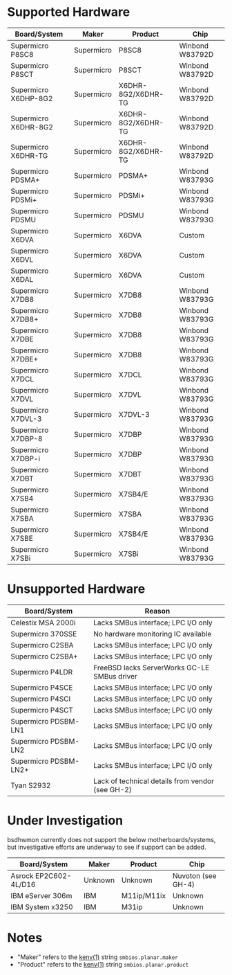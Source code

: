 # Supported Hardware

Board/System          | Maker         | Product               | Chip
--------------------- | ------------- | --------------------- | ---------------
Supermicro P8SC8      | Supermicro    | P8SC8                 | Winbond W83792D
Supermicro P8SCT      | Supermicro    | P8SCT                 | Winbond W83792D
Supermicro X6DHP-8G2  | Supermicro    | X6DHR-8G2/X6DHR-TG    | Winbond W83792D
Supermicro X6DHR-8G2  | Supermicro    | X6DHR-8G2/X6DHR-TG    | Winbond W83792D
Supermicro X6DHR-TG   | Supermicro    | X6DHR-8G2/X6DHR-TG    | Winbond W83792D
Supermicro PDSMA+     | Supermicro    | PDSMA+                | Winbond W83793G
Supermicro PDSMi+     | Supermicro    | PDSMi+                | Winbond W83793G
Supermicro PDSMU      | Supermicro    | PDSMU                 | Winbond W83793G
Supermicro X6DVA      | Supermicro    | X6DVA                 | Custom
Supermicro X6DVL      | Supermicro    | X6DVA                 | Custom
Supermicro X6DAL      | Supermicro    | X6DVA                 | Custom
Supermicro X7DB8      | Supermicro    | X7DB8                 | Winbond W83793G
Supermicro X7DB8+     | Supermicro    | X7DB8                 | Winbond W83793G
Supermicro X7DBE      | Supermicro    | X7DB8                 | Winbond W83793G
Supermicro X7DBE+     | Supermicro    | X7DB8                 | Winbond W83793G
Supermicro X7DCL      | Supermicro    | X7DCL                 | Winbond W83793G
Supermicro X7DVL      | Supermicro    | X7DVL                 | Winbond W83793G
Supermicro X7DVL-3    | Supermicro    | X7DVL-3               | Winbond W83793G
Supermicro X7DBP-8    | Supermicro    | X7DBP                 | Winbond W83793G
Supermicro X7DBP-i    | Supermicro    | X7DBP                 | Winbond W83793G
Supermicro X7DBT      | Supermicro    | X7DBT                 | Winbond W83793G
Supermicro X7SB4      | Supermicro    | X7SB4/E               | Winbond W83793G
Supermicro X7SBA      | Supermicro    | X7SBA                 | Winbond W83793G
Supermicro X7SBE      | Supermicro    | X7SB4/E               | Winbond W83793G
Supermicro X7SBi      | Supermicro    | X7SBi                 | Winbond W83793G


# Unsupported Hardware

Board/System           | Reason
---------------------- | ------------------------------------------------
Celestix MSA 2000i     | Lacks SMBus interface; LPC I/O only
Supermicro 370SSE      | No hardware monitoring IC available
Supermicro C2SBA       | Lacks SMBus interface; LPC I/O only
Supermicro C2SBA+      | Lacks SMBus interface; LPC I/O only
Supermicro P4LDR       | FreeBSD lacks ServerWorks GC-LE SMBus driver
Supermicro P4SCE       | Lacks SMBus interface; LPC I/O only
Supermicro P4SCI       | Lacks SMBus interface; LPC I/O only
Supermicro P4SCT       | Lacks SMBus interface; LPC I/O only
Supermicro PDSBM-LN1   | Lacks SMBus interface; LPC I/O only
Supermicro PDSBM-LN2   | Lacks SMBus interface; LPC I/O only
Supermicro PDSBM-LN2+  | Lacks SMBus interface; LPC I/O only
Tyan S2932             | Lack of technical details from vendor (see GH-2)


# Under Investigation

bsdhwmon currently does not support the below motherboards/systems,
but investigative efforts are underway to see if support can be
added.

Board/System          | Maker         | Product               | Chip
--------------------- | ------------- | --------------------- | ------------------
Asrock EP2C602-4L/D16 | Unknown       | Unknown               | Nuvoton (see GH-4)
IBM eServer 306m      | IBM           | M11ip/M11ix           | Unknown
IBM System x3250      | IBM           | M31ip                 | Unknown

# Notes

* "Maker" refers to the [kenv(1)](https://www.freebsd.org/cgi/man.cgi?kenv) string `smbios.planar.maker`
* "Product" refers to the [kenv(1)](https://www.freebsd.org/cgi/man.cgi?kenv) string `smbios.planar.product`

